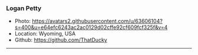 ### Logan Petty
- Photo: https://avatars2.githubusercontent.com/u/63606104?s=400&u=e64efc6243ac2ac0129d02cffe92cf609fcf325f&v=4
- Location: Wyoming, USA
- Github: https://github.com/ThatDucky
***
